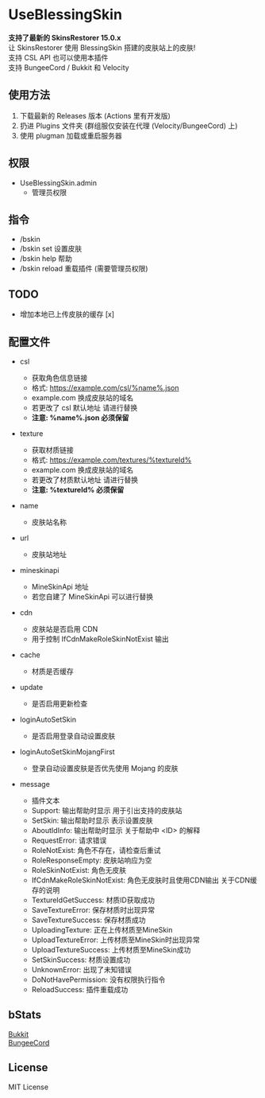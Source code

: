 # UseBlessingSkin
**支持了最新的 SkinsRestorer 15.0.x**  
让 SkinsRestorer 使用 BlessingSkin 搭建的皮肤站上的皮肤!   
支持 CSL API 也可以使用本插件  
支持 BungeeCord / Bukkit 和 Velocity

## 使用方法
 1. 下载最新的 Releases 版本 (Actions 里有开发版)
 2. 扔进 Plugins 文件夹 (群组服仅安装在代理 (Velocity/BungeeCord) 上)
 3. 使用 plugman 加载或重启服务器

## 权限
 - UseBlessingSkin.admin
   - 管理员权限

## 指令
 - /bskin
 - /bskin set 设置皮肤
 - /bskin help 帮助
 - /bskin reload 重载插件 (需要管理员权限)
  
## TODO
 - 增加本地已上传皮肤的缓存 [x]
  
## 配置文件
 - csl
   - 获取角色信息链接
   - 格式: https://example.com/csl/%name%.json
   - example.com 换成皮肤站的域名
   - 若更改了 csl 默认地址 请进行替换
   - **注意: %name%.json 必须保留**
   
 - texture
   - 获取材质链接
   - 格式: https://example.com/textures/%textureId%
   - example.com 换成皮肤站的域名
   - 若更改了材质默认地址 请进行替换
   - **注意: %textureId% 必须保留**
  
 - name
   - 皮肤站名称
 
 - url
   - 皮肤站地址
   
 - mineskinapi
   - MineSkinApi 地址
   - 若您自建了 MineSkinApi 可以进行替换
 
 - cdn
   - 皮肤站是否启用 CDN
   - 用于控制 IfCdnMakeRoleSkinNotExist 输出
 
 - cache
   - 材质是否缓存
 
 - update
   - 是否启用更新检查

 - loginAutoSetSkin
   - 是否启用登录自动设置皮肤

 - loginAutoSetSkinMojangFirst
   - 登录自动设置皮肤是否优先使用 Mojang 的皮肤

 - message
   - 插件文本
   - Support: 输出帮助时显示 用于引出支持的皮肤站
   - SetSkin: 输出帮助时显示 表示设置皮肤
   - AboutIdInfo: 输出帮助时显示 关于帮助中 \<ID\> 的解释
   - RequestError: 请求错误
   - RoleNotExist: 角色不存在，请检查后重试
   - RoleResponseEmpty: 皮肤站响应为空
   - RoleSkinNotExist: 角色无皮肤
   - IfCdnMakeRoleSkinNotExist: 角色无皮肤时且使用CDN输出 关于CDN缓存的说明
   - TextureIdGetSuccess: 材质ID获取成功
   - SaveTextureError: 保存材质时出现异常
   - SaveTextureSuccess: 保存材质成功
   - UploadingTexture: 正在上传材质至MineSkin
   - UploadTextureError: 上传材质至MineSkin时出现异常
   - UploadTextureSuccess: 上传材质至MineSkin成功
   - SetSkinSuccess: 材质设置成功
   - UnknownError: 出现了未知错误
   - DoNotHavePermission: 没有权限执行指令
   - ReloadSuccess: 插件重载成功
   
## bStats
[Bukkit](https://bstats.org/plugin/bukkit/UseBlessingSkin/7957)  
[BungeeCord](https://bstats.org/plugin/bungeecord/UseBlessingSkin/7959)  

## License
MIT License